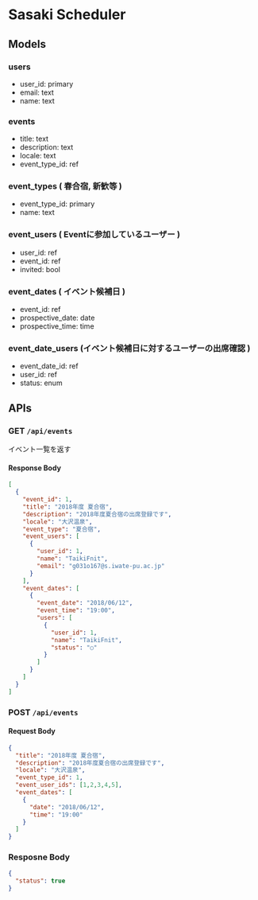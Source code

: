 # Sasaki Scheduler 

## Models

### users

* user_id: primary
* email: text
* name: text

### events
* title: text
* description: text
* locale: text
* event_type_id: ref

### event_types ( 春合宿, 新歓等 )
* event_type_id: primary
* name: text

### event_users ( Eventに参加しているユーザー )
* user_id: ref
* event_id: ref
* invited: bool

### event_dates ( イベント候補日 )
* event_id: ref
* prospective_date: date
* prospective_time: time

### event_date_users (イベント候補日に対するユーザーの出席確認 )
* event_date_id: ref
* user_id: ref
* status: enum

## APIs
### GET `/api/events`
イベント一覧を返す

#### Response Body

```json
[
  {
    "event_id": 1,
    "title": "2018年度 夏合宿",
    "description": "2018年度夏合宿の出席登録です",
    "locale": "大沢温泉",
    "event_type": "夏合宿",
    "event_users": [
      {
        "user_id": 1,
        "name": "TaikiFnit",
        "email": "g031o167@s.iwate-pu.ac.jp"
      }
    ],
    "event_dates": [
      {
        "event_date": "2018/06/12",
        "event_time": "19:00",
        "users": [
          {
            "user_id": 1,
            "name": "TaikiFnit",
            "status": "○"
          }
        ]
      }
    ]
  }
]
```

### POST `/api/events`

#### Request Body

```json
{
  "title": "2018年度 夏合宿",
  "description": "2018年度夏合宿の出席登録です",
  "locale": "大沢温泉",
  "event_type_id": 1,
  "event_user_ids": [1,2,3,4,5],
  "event_dates": [
    {
      "date": "2018/06/12",
      "time": "19:00"
    }
  ]
}
```

### Resposne Body

```json
{
  "status": true
}